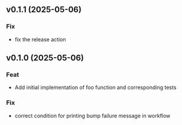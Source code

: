 ## v0.1.1 (2025-05-06)

### Fix

- fix the release action

## v0.1.0 (2025-05-06)

### Feat

- Add initial implementation of foo function and corresponding tests

### Fix

- correct condition for printing bump failure message in workflow
